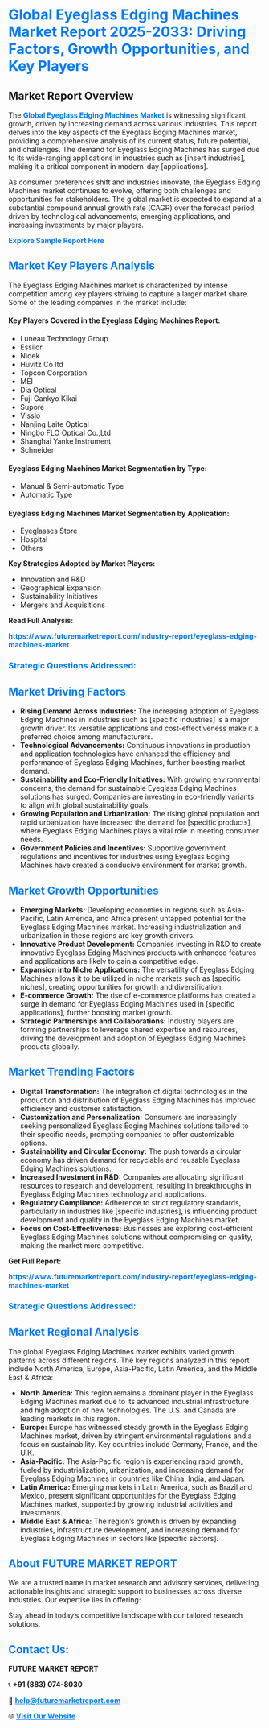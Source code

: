 <h1 style="color: #007BFF;">Global Eyeglass Edging Machines Market Report 2025-2033: Driving Factors, Growth Opportunities, and Key Players</h1>

<section id="overview">
<h2>Market Report Overview</h2>
<p>The <a href="https://www.futuremarketreport.com/industry-report/eyeglass-edging-machines-market" style="color: #007BFF; text-decoration: none;"><strong>Global Eyeglass Edging Machines Market</strong></a> is witnessing significant growth, driven by increasing demand across various industries. This report delves into the key aspects of the Eyeglass Edging Machines market, providing a comprehensive analysis of its current status, future potential, and challenges. The demand for Eyeglass Edging Machines has surged due to its wide-ranging applications in industries such as [insert industries], making it a critical component in modern-day [applications].</p>
<p>As consumer preferences shift and industries innovate, the Eyeglass Edging Machines market continues to evolve, offering both challenges and opportunities for stakeholders. The global market is expected to expand at a substantial compound annual growth rate (CAGR) over the forecast period, driven by technological advancements, emerging applications, and increasing investments by major players.</p>
</section>

<section id="overview">
<p><a href="https://www.futuremarketreport.com/request-sample/reportId=26727" style="color: #007BFF; text-decoration: none;"><strong>Explore Sample Report Here</strong></a></p>
</section>

<section id="key-players">
<h2 style="color: #007BFF;">Market Key Players Analysis</h2>
<p>The Eyeglass Edging Machines market is characterized by intense competition among key players striving to capture a larger market share. Some of the leading companies in the market include:</p>
<h4>Key Players Covered in the Eyeglass Edging Machines Report:</h4>
<ul><li>Luneau Technology Group</li><li>Essilor</li><li>Nidek</li><li>Huvitz Co ltd</li><li>Topcon Corporation</li><li>MEI</li><li>Dia Optical</li><li>Fuji Gankyo Kikai</li><li>Supore</li><li>Visslo</li><li>Nanjing Laite Optical</li><li>Ningbo FLO Optical Co.,Ltd</li><li>Shanghai Yanke Instrument</li><li>Schneider</li></ul>
<h4>Eyeglass Edging Machines Market Segmentation by Type:</h4>
<ul><li>Manual &amp; Semi-automatic Type</li><li>Automatic Type</li></ul>

<h4>Eyeglass Edging Machines Market Segmentation by Application:</h4>
<ul><li>Eyeglasses Store</li><li>Hospital</li><li>Others</li></ul>
<p><strong>Key Strategies Adopted by Market Players:</strong></p>
<ul>
<li>Innovation and R&D</li>
<li>Geographical Expansion</li>
<li>Sustainability Initiatives</li>
<li>Mergers and Acquisitions</li>
</ul>
</section>

<section>
<p><strong>Read Full Analysis: </strong></p><a href="https://www.futuremarketreport.com/industry-report/eyeglass-edging-machines-market" style="color: #007BFF; text-decoration: none;"><strong>https://www.futuremarketreport.com/industry-report/eyeglass-edging-machines-market</strong></a>
<h3 style="color: #007BFF;">Strategic Questions Addressed:</h3>
</section>

<section id="driving-factors">
<h2 style="color: #007BFF;">Market Driving Factors</h2>
<ul>
<li><strong>Rising Demand Across Industries:</strong> The increasing adoption of Eyeglass Edging Machines in industries such as [specific industries] is a major growth driver. Its versatile applications and cost-effectiveness make it a preferred choice among manufacturers.</li>
<li><strong>Technological Advancements:</strong> Continuous innovations in production and application technologies have enhanced the efficiency and performance of Eyeglass Edging Machines, further boosting market demand.</li>
<li><strong>Sustainability and Eco-Friendly Initiatives:</strong> With growing environmental concerns, the demand for sustainable Eyeglass Edging Machines solutions has surged. Companies are investing in eco-friendly variants to align with global sustainability goals.</li>
<li><strong>Growing Population and Urbanization:</strong> The rising global population and rapid urbanization have increased the demand for [specific products], where Eyeglass Edging Machines plays a vital role in meeting consumer needs.</li>
<li><strong>Government Policies and Incentives:</strong> Supportive government regulations and incentives for industries using Eyeglass Edging Machines have created a conducive environment for market growth.</li>
</ul>
</section>

<section id="growth-opportunities">
<h2 style="color: #007BFF;">Market Growth Opportunities</h2>
<ul>
<li><strong>Emerging Markets:</strong> Developing economies in regions such as Asia-Pacific, Latin America, and Africa present untapped potential for the Eyeglass Edging Machines market. Increasing industrialization and urbanization in these regions are key growth drivers.</li>
<li><strong>Innovative Product Development:</strong> Companies investing in R&D to create innovative Eyeglass Edging Machines products with enhanced features and applications are likely to gain a competitive edge.</li>
<li><strong>Expansion into Niche Applications:</strong> The versatility of Eyeglass Edging Machines allows it to be utilized in niche markets such as [specific niches], creating opportunities for growth and diversification.</li>
<li><strong>E-commerce Growth:</strong> The rise of e-commerce platforms has created a surge in demand for Eyeglass Edging Machines used in [specific applications], further boosting market growth.</li>
<li><strong>Strategic Partnerships and Collaborations:</strong> Industry players are forming partnerships to leverage shared expertise and resources, driving the development and adoption of Eyeglass Edging Machines products globally.</li>
</ul>
</section>

<section id="trending-factors">
<h2 style="color: #007BFF;">Market Trending Factors</h2>
<ul>
<li><strong>Digital Transformation:</strong> The integration of digital technologies in the production and distribution of Eyeglass Edging Machines has improved efficiency and customer satisfaction.</li>
<li><strong>Customization and Personalization:</strong> Consumers are increasingly seeking personalized Eyeglass Edging Machines solutions tailored to their specific needs, prompting companies to offer customizable options.</li>
<li><strong>Sustainability and Circular Economy:</strong> The push towards a circular economy has driven demand for recyclable and reusable Eyeglass Edging Machines solutions.</li>
<li><strong>Increased Investment in R&D:</strong> Companies are allocating significant resources to research and development, resulting in breakthroughs in Eyeglass Edging Machines technology and applications.</li>
<li><strong>Regulatory Compliance:</strong> Adherence to strict regulatory standards, particularly in industries like [specific industries], is influencing product development and quality in the Eyeglass Edging Machines market.</li>
<li><strong>Focus on Cost-Effectiveness:</strong> Businesses are exploring cost-efficient Eyeglass Edging Machines solutions without compromising on quality, making the market more competitive.</li>
</ul>
</section>

<section>
<p><strong>Get Full Report: </strong></p><a href="https://www.futuremarketreport.com/industry-report/eyeglass-edging-machines-market" style="color: #007BFF; text-decoration: none;"><strong>https://www.futuremarketreport.com/industry-report/eyeglass-edging-machines-market</strong></a>
<h3 style="color: #007BFF;">Strategic Questions Addressed:</h3>
</section>


<section id="regional-analysis">
<h2 style="color: #007BFF;">Market Regional Analysis</h2>
<p>The global Eyeglass Edging Machines market exhibits varied growth patterns across different regions. The key regions analyzed in this report include North America, Europe, Asia-Pacific, Latin America, and the Middle East & Africa:</p>
<ul>
<li><strong>North America:</strong> This region remains a dominant player in the Eyeglass Edging Machines market due to its advanced industrial infrastructure and high adoption of new technologies. The U.S. and Canada are leading markets in this region.</li>
<li><strong>Europe:</strong> Europe has witnessed steady growth in the Eyeglass Edging Machines market, driven by stringent environmental regulations and a focus on sustainability. Key countries include Germany, France, and the U.K.</li>
<li><strong>Asia-Pacific:</strong> The Asia-Pacific region is experiencing rapid growth, fueled by industrialization, urbanization, and increasing demand for Eyeglass Edging Machines in countries like China, India, and Japan.</li>
<li><strong>Latin America:</strong> Emerging markets in Latin America, such as Brazil and Mexico, present significant opportunities for the Eyeglass Edging Machines market, supported by growing industrial activities and investments.</li>
<li><strong>Middle East & Africa:</strong> The region’s growth is driven by expanding industries, infrastructure development, and increasing demand for Eyeglass Edging Machines in sectors like [specific sectors].</li>
</ul>
</section>

<footer>
<h2 style="color: #007BFF;">About FUTURE MARKET REPORT</h2>
<p>We are a trusted name in market research and advisory services, delivering actionable insights and strategic support to businesses across diverse industries. Our expertise lies in offering:</p>

<p>Stay ahead in today’s competitive landscape with our tailored research solutions.</p>

<h2 style="color: #007BFF;">Contact Us:</h2>
<p><strong>FUTURE MARKET REPORT</strong></p>
<p>📞 <strong>+91 (883) 074-8030</strong></p>
<p>📧 <strong><a href="mailto:help@futuremarketreport.com" style="color: #007BFF;">help@futuremarketreport.com</a></strong></p>
<p>🌐 <strong><a href="https://www.futuremarketreport.com/" style="color: #007BFF;">Visit Our Website</a></strong></p>
</footer>
